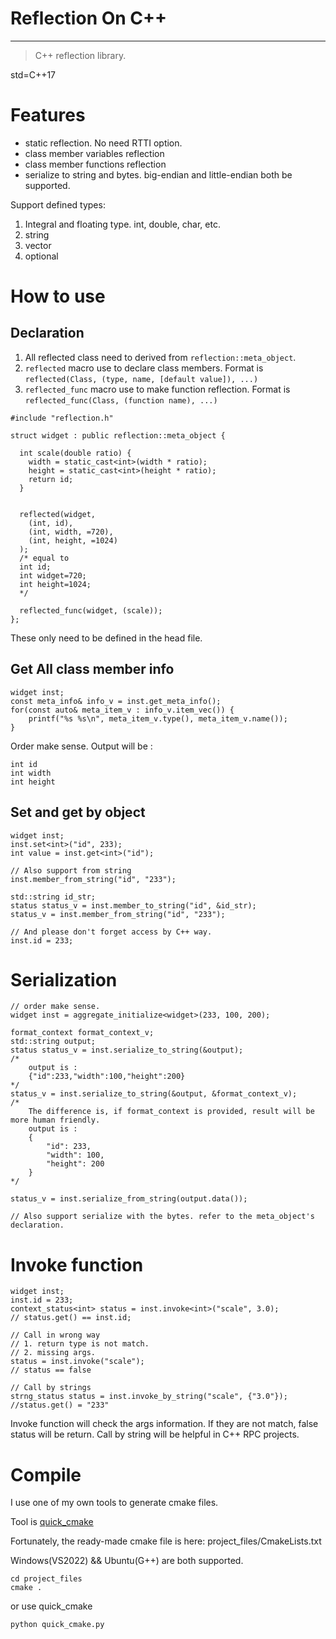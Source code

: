 # Reflection On C++

--------------

> C++ reflection library.

std=C++17
# Features
 - static reflection. No need RTTI option.
 - class member variables reflection
 - class member functions reflection
 - serialize to string and bytes. big-endian and little-endian both be supported.

Support defined types:
1. Integral and floating type. int, double, char, etc.
2. string
3. vector
4. optional

# How to use

## Declaration

1. All reflected class need to derived from `reflection::meta_object`.
2. `reflected` macro use to declare class members. Format is `reflected(Class, (type, name, [default value]), ...)`
3. `reflected_func` macro use to make function reflection. Format is `reflected_func(Class, (function name), ...)`

```
#include "reflection.h"

struct widget : public reflection::meta_object {

  int scale(double ratio) {
    width = static_cast<int>(width * ratio);
    height = static_cast<int>(height * ratio);
    return id;
  }


  reflected(widget, 
    (int, id),
    (int, width, =720),
    (int, height, =1024)
  );
  /* equal to
  int id;
  int widget=720;
  int height=1024;
  */

  reflected_func(widget, (scale));
};

```

These only need to be defined in the head file.

## Get All class member info

```
widget inst;
const meta_info& info_v = inst.get_meta_info();
for(const auto& meta_item_v : info_v.item_vec()) {
    printf("%s %s\n", meta_item_v.type(), meta_item_v.name());
}
```

Order make sense. Output will be :
```
int id
int width
int height
```

## Set and get by object

```
widget inst;
inst.set<int>("id", 233);
int value = inst.get<int>("id");

// Also support from string
inst.member_from_string("id", "233");

std::string id_str;
status status_v = inst.member_to_string("id", &id_str);
status_v = inst.member_from_string("id", "233");

// And please don't forget access by C++ way.
inst.id = 233;
```

# Serialization

```
// order make sense.
widget inst = aggregate_initialize<widget>(233, 100, 200);

format_context format_context_v;
std::string output;
status status_v = inst.serialize_to_string(&output);
/*
    output is :
    {"id":233,"width":100,"height":200}
*/
status_v = inst.serialize_to_string(&output, &format_context_v);
/*
    The difference is, if format_context is provided, result will be more human friendly.
    output is :
    {
        "id": 233,
        "width": 100,
        "height": 200
    }
*/

status_v = inst.serialize_from_string(output.data());

// Also support serialize with the bytes. refer to the meta_object's declaration.
```

# Invoke function
```
widget inst;
inst.id = 233;
context_status<int> status = inst.invoke<int>("scale", 3.0);
// status.get() == inst.id;

// Call in wrong way
// 1. return type is not match.
// 2. missing args.
status = inst.invoke("scale");
// status == false

// Call by strings
strng_status status = inst.invoke_by_string("scale", {"3.0"});
//status.get() = "233"
```

Invoke function will check the args information. If they are not match, false status will be return.
Call by string will be helpful in C++ RPC projects.


# Compile 
I use one of my own tools to generate cmake files. 

Tool is [quick_cmake](https://github.com/xiaosa233/quick_cmake)

Fortunately, the ready-made cmake file is here: project_files/CmakeLists.txt

Windows(VS2022) && Ubuntu(G++) are both supported.

```
cd project_files
cmake .
```

or use quick_cmake
```
python quick_cmake.py
```
